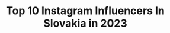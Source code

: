 ---
title: Top 10 Instagram Influencers In Slovakia in 2023
description: >-
  Find top Instagram influencers in Slovakia in 2023. Most popular hashtags: #nature #slovakia #autumnvibes #autumn.
platform: Instagram
hits: 30
text_top: See the most popular Instagram profiles on inBeat.
text_bottom: Our search engine has 30 Instagram influencers like this in Slovakia for you to collaborate.
profiles:
  - username: "adriazia"
    fullname: >-
      ↟ Adriana Žiačková ↟
    bio: >-
      𝙸'𝚖 𝚒𝚗 𝚕𝚘𝚟𝚎 𝚠𝚒𝚝𝚑 #𝓁𝒾𝒻𝑒 🦅↞ ➳𝚂𝙻𝙾𝚅𝙰𝙺𝙸𝙰♡🇸🇰 @dekorazia.sk 🧶 𝚖𝚊𝚔𝚎𝚛🙌🏽 𝚂𝚞𝚙𝚙𝚘𝚛𝚝𝚎𝚍 𝚋𝚢 @horsefeathers.eu🏂🏄🏾‍♀️ @frooshslovakia🍹 @eyerim.eyewear🕶 @thule🏔
    location: "Slovakia"
    followers: 26925
    engagement: 603
    commentsToLikes: 0.064380
    id: ck14guswo74vx0i19oi0wato8
    verified: false
    hashtags: "#autumnvibes, #girlsquadrocks, #beautiful, #mountaingirls"
  - username: "janah_blog"
    fullname: >-
      jankahairstylist
    bio: >-
      FASHIONBLOGGER 👗 hairstylist 💇🏼💇🏼‍♀️ 👉🏻Beauty & Style Nitra My blog 👇🏻💁🏼‍♀️
    location: "Slovakia"
    followers: 6658
    engagement: 647
    commentsToLikes: 0.081196
    id: ck14guaau728p0i19zmjn142c
    verified: false
    hashtags: "#hairstylist, #slovakblogger, #fashiontrends, #mystyle"
  - username: "mickovaema"
    fullname: >-
      Ema Mičková
    bio: >-
      Bratislava 🇸🇰 Finalist of Miss universe 2019
    location: "Slovakia"
    followers: 11476
    engagement: 2480
    commentsToLikes: 0.005667
    id: ck0vvp36zq4dy0i193ms9z1pn
    verified: false
    hashtags: ""
  - username: "kyruska_"
    fullname: >-
      Kristína Labajová
    bio: >-
      fb- Kristína Labajová TikTok-@kyruska00 #kristínalabajová Ohľadom spolupráce píšte správu 😊 Follow me 😊😉 *19.08.2000❤️I live in 🇸🇰 Zvolen 😊😊
    location: "Slovakia"
    followers: 16283
    engagement: 1475
    commentsToLikes: 0.025749
    id: ck0u00i8gs9ze0i195vejzijx
    verified: false
    hashtags: "#instagood, #fitnessgirl, #kosice, #instafashion"
  - username: "petrrissa"
    fullname: >-
      Petra_huntress
    bio: >-
      👉Zľavový kód "iPK" 👉www.ibo.sk. Slovakgirl 🇸🇰 Huntress 🐗 🦌 Forester 🌲🌳Vizsla dog 🐕🐾Travel lover ✈️ FB ➡️https://www.facebook.com/Petrrissahuntress/
    location: "Slovakia"
    followers: 43972
    engagement: 504
    commentsToLikes: 0.012608
    id: ck0tvd664axbn0i198lvp4fkx
    verified: false
    hashtags: "#blondie, #huntress, #wildlife, #spoluzapolovnictvo"
  - username: "veronikamiklovicova"
    fullname: >-
      Veronika Miklovičová
    bio: >-
      👩🏻‍🦰 natural redhead 📩business.miklovicova@gmail.com• 🇸🇰Slovakia•nature and animals lover• 🎓political science•
    location: "Slovakia"
    followers: 24127
    engagement: 1036
    commentsToLikes: 0.016026
    id: ck0vx0daywhy20i19b65jj0zt
    verified: false
    hashtags: "#naturalbeauty, #redheadsrock, #gingerhead, #redheadbeauty"
  - username: "yasmine_taty"
    fullname: >-
      YASMINE 🐝🐝🐝
    bio: >-
      #Dancer | #Model | #Singer | #Traveler 🏝 II. VICEMISS 👑 MISS Press, MISS Pierot > 2018 🇸🇰 #Momoftwins 👶🏽👶🏽
    location: "Slovakia"
    followers: 23187
    engagement: 762
    commentsToLikes: 0.009251
    id: ck0w1vfoblbpi0i197p7lr0vt
    verified: false
    hashtags: "#reservedforme, #foryou, #ad, #nohate"
  - username: "silvia.liska"
    fullname: >-
      Silvia Liska
    bio: >-
      Slovakia based yogi🇸🇰 200 RYT 🧘‍♀️☕️🧁 @vayumudra - silvia15⤵️15% ✉ silvialiska.business@gmail.com
    location: "Slovakia"
    followers: 6631
    engagement: 831
    commentsToLikes: 0.020458
    id: ck14ilwaog29z0i19dcksk7kg
    verified: false
    hashtags: "#dnessportujem, #slovensko, #bratislava, #portraitinspiration"
  - username: "atila.jonas"
    fullname: >-
      Atila Jonas
    bio: >-
      💄Self-taught Makeupboy 🇸🇰 Based in Slovakia 💌 PR/Business - DM or atila.jonas@gmail.com
    location: "Slovakia"
    followers: 2804
    engagement: 3369
    commentsToLikes: 0.061990
    id: ck0w4gt91yhua0i19anqs11xm
    verified: false
    hashtags: "#brows, #beauty, #malemuas, #theartistedit"
  - username: "domi_pilot"
    fullname: >-
      
    bio: >-
      Boeing 737-800 First Officer • Commercial Pilot Licence👩‍✈️Slovak pilot 🇸🇰🇨🇭 ✈️
    location: "Slovakia"
    followers: 21926
    engagement: 804
    commentsToLikes: 0.032997
    id: ck0w3rrqsuxyh0i192h7v5xas
    verified: false
    hashtags: "#aviationlover, #flight, #mountainlovers, #aviation"
---